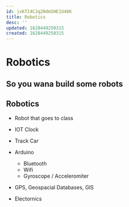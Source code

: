 ```yaml
---
id: jxKfI4CJq2NdmSHE1U46K
title: Robotics
desc: ''
updated: 1628449250315
created: 1628449250315
---
```

# Robotics
So you wana build some robots
-----------------------------

Robotics
--------

*   Robot that goes to class
    
*   IOT Clock
    
*   Track Car
    
*   Arduino
    
    *   Bluetooth
    *   Wifi
    *   Gyroscope / Acceleromiter
*   GPS, Geospacial Databases, GIS
    
*   Electornics
